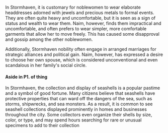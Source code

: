 In Stormhaven, it is customary for noblewomen to wear elaborate headdresses adorned with jewels and precious metals to formal events. They are often quite heavy and uncomfortable, but it is seen as a sign of status and wealth to wear them. Naim, however, finds them impractical and uncomfortable, and often prefers to wear simpler, more comfortable garments that allow her to move freely. This has caused some disapproval and gossip among the other noblewomen.

Additionally, Stormhaven nobility often engage in arranged marriages for strategic alliances and political gain. Naim, however, has expressed a desire to choose her own spouse, which is considered unconventional and even scandalous in her family's social circle.
#### Aside in P1. of thing
In Stormhaven, the collection and display of seashells is a popular pastime and a symbol of good fortune. Many citizens believe that seashells have protective properties that can ward off the dangers of the sea, such as storms, shipwrecks, and sea monsters. As a result, it is common to see seashell collections displayed prominently in homes and businesses throughout the city. Some collectors even organize their shells by size, color, or type, and may spend hours searching for rare or unusual specimens to add to their collection